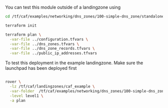 You can test this module outside of a landingzone using

```bash
cd /tf/caf/examples/networking/dns_zones/100-simple-dns_zone/standalone

terraform init

terraform plan \
  -var-file ../configuration.tfvars \
  -var-file ../dns_zones.tfvars \
  -var-file ../dns_zone_records.tfvars \
  -var-file ../public_ip_addresses.tfvars

```

To test this deployment in the example landingzone. Make sure the launchpad has been deployed first

```bash

rover \
  -lz /tf/caf/landingzones/caf_example \
  -var-folder  /tf/caf/examples/networking/dns_zones/100-simple-dns_zone/ \
  -level level1 \
  -a plan

```